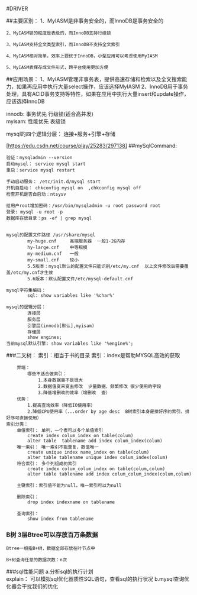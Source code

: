 #DRIVER

##主要区别：
    1、MyIASM是非事务安全的，而InnoDB是事务安全的
    
    2、MyIASM锁的粒度是表级的，而InnoDB支持行级锁
    
    3、MyIASM支持全文类型索引，而InnoDB不支持全文索引
    
    4、MyIASM相对简单，效率上要优于InnoDB，小型应用可以考虑使用MyIASM
    
    5、MyIASM表保存成文件形式，跨平台使用更加方便

##应用场景：
    1、MyIASM管理非事务表，提供高速存储和检索以及全文搜索能力，如果再应用中执行大量select操作，应该选择MyIASM
    2、InnoDB用于事务处理，具有ACID事务支持等特性，如果在应用中执行大量insert和update操作，应该选择InnoDB

    
innodb: 事务优先  行级锁(适合高并发)  
myisam: 性能优先  表级锁
    
mysql的四个逻辑分层： 连接+服务+引擎+存储    
    
[https://edu.csdn.net/course/play/25283/297138]
##mySqlCommand:
  
    验证：mysqladmin --version
    启动mysql： service mysql start
    重启：service mysql restart
    
    手动启动服务： /etc/init.d/mysql start
    开机自启动： chkconfig mysql on  ,chkconfig mysql off
    检查开机是否自启动：ntsysv
    
    给用户root增加密码：/usr/bin/mysqladmin -u root password root
    登录: mysql -u root -p
    数据库存放目录：ps -ef | grep mysql
    
    
    mysql的配置文件路径 /usr/share/mysql
            my-huge.cnf     高端服务器  一般1-2G内存
            hy-large.cnf    中等规模
            my-medium.cnf   一般
            my-small.cnf    较小
            5.5版本：mysql默认的配置文件只能识别/etc/my.cnf  以上文件修改后需要覆盖/etc/my.cnf才生效
            5.6版本：默认配置文件/etc/mysql-default.cnf
    
    mysql字符集编码：
            sql: show variables like '%char%'
        
    mysql的逻辑分层： 
            连接层
            服务层
            引擎层(innodb[默认],myisam)
            存储层  
            show engines;  
    当前mysql默认引擎: show variables like '%engine%';
    
###二叉树：
    索引：相当于书的目录
        索引：index是帮助MYSQL高效的获取
        
        
        弊端：    
            哪些不适合做索引：
                1.本身数据量不是很大
                2.数据值变来变去修改  少量数据，频繁修改 很少使用的字段
                3.降低增删改的效率（增删改  查）
        优势：
            1.提高查询效率（降低IO使用率）
            2.降低CPU使用率（...order by age desc  B树索引本身是排好序的索引，排好序可直接使用）
    索引分类：
        单值索引： 单列，一个表可以多个单值索引
            create index colum_index on table(colum) 
            alter table  tablename add index colum_index(colum) 
        唯一索引： 唯一索引不能重复，数值唯一
            create unique index name_index on table(colum) 
            alter table tablename unique index colum_index(colum)
        符合索引： 多个列组成的索引
            create index colum_colum_index on table(colum,colum) 
            alter table tablename add index colum_colum_index(colum,colum)
     
        主键索引：索引值不能为null，唯一索引可以为null
        
        删除索引：
            drop index indexname on tablename
        
        查询索引：
            show index from tablename            
    
    
    
    
### B树 3层Btree可以存放百万条数据
    
    Btree一般指B+树，数据全部存放在叶节点中
    
    B+树查询任意的数据次数：n次
    
    
###sql性能问题
    a.分析sql的执行计划  
        explain： 可以模拟sql优化器质性SQL语句，查看sql的执行状况
    b.mysql查询优化器会干扰我们的优化    
    
    
    
    
    
    